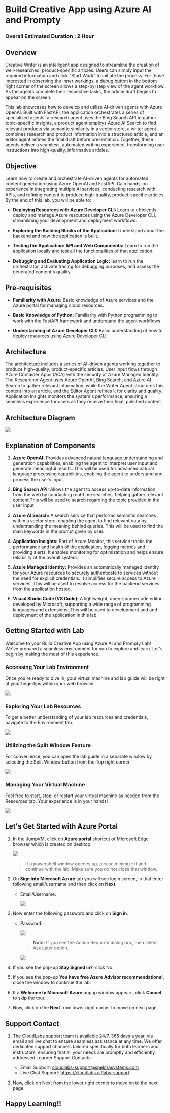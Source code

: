 # Build Creative App using Azure AI and Prompty

### Overall Estimated Duration : 2 Hour

## Overview

Creative Writer is an intelligent app designed to streamline the creation of well-researched, product-specific articles. Users can simply input the required information and click "Start Work" to initiate the process. For those interested in observing the inner workings, a debug button in the bottom right corner of the screen allows a step-by-step view of the agent workflow. As the agents complete their respective tasks, the article draft begins to appear on the screen.

This lab showcases how to develop and utilize AI-driven agents with Azure OpenAI. Built with FastAPI, the application orchestrates a series of specialized agents: a research agent uses the Bing Search API to gather topic-specific insights, a product agent employs Azure AI Search to find relevant products via semantic similarity in a vector store, a writer agent combines research and product information into a structured article, and an editor agent refines the final draft before presentation. Together, these agents deliver a seamless, automated writing experience, transforming user instructions into high-quality, informative articles.

## Objective

Learn how to create and orchestrate AI-driven agents for automated content generation using Azure OpenAI and FastAPI. Gain hands-on experience in integrating multiple AI services, conducting research with APIs, and refining content to produce high-quality, product-specific articles. By the end of this lab, you will be able to:

- **Deploying Resources with Azure Developer CLI:** Learn to efficiently deploy and manage Azure resources using the Azure Developer CLI, streamlining your development and deployment workflows.

- **Exploring the Building Blocks of the Application:** Understand about the backend and how the application is built.

- **Testing the Application: API and Web Components:** Learn to run the application locally and test all the functionalities of that application.

- **Debugging and Evaluating Application Logic:** learn to run the orchestrator, activate tracing for debugging purposes, and assess the generated content's quality.

## Pre-requisites

- **Familiarity with Azure:** Basic knowledge of Azure services and the Azure portal for managing cloud resources.

- **Basic Knowledge of Python:** Familiarity with Python programming to work with the FastAPI framework and understand the agent workflows.

- **Understanding of Azure Developer CLI:** Basic understanding of how to deploy resources using Azure Developer CLI.

## Architecture

The architecture includes a series of AI-driven agents working together to produce high-quality, product-specific articles. User input flows through Azure Container Apps (ACA) with the security of Azure Managed Identity. The Researcher Agent uses Azure OpenAI, Bing Search, and Azure AI Search to gather relevant information, while the Writer Agent structures this content into an article, and the Editor Agent refines it for clarity and quality. Application Insights monitors the system's performance, ensuring a seamless experience for users as they receive their final, polished content.

## Architecture Diagram

![](../media/contoso-arch.png)

## Explanation of Components

1. **Azure OpenAI:** Provides advanced natural language understanding and generation capabilities, enabling the agent to interpret user input and generate meaningful results. This will be used for advanced natural language processing capabilities, enabling the agent to understand and process the user’s input.

2. **Bing Search API:** Allows the agent to access up-to-date information from the web by conducting real-time searches, helping gather relevant content.This will be used to search regarding the topic provided in the user input

3. **Azure AI Search:** A search service that performs semantic searches within a vector store, enabling the agent to find relevant data by understanding the meaning behind queries. This will be used to find the main keywords in the prompt given by user.

4. **Application Insights:** Part of Azure Monitor, this service tracks the performance and health of the application, logging metrics and providing alerts. It enables monitoring for optimization and helps ensure reliability of the overall system.

5. **Azure Managed Identity:** Provides an automatically managed identity for your Azure resources to securely authenticate to services without the need for explicit credentials. It simplifies secure access to Azure services. This will be used to resolve access for the backend services from the application hosted.

6. **Visual Studio Code (VS Code):** A lightweight, open-source code editor developed by Microsoft, supporting a wide range of programming languages and extensions. This will be used to development and and deployment of the application in this lab.

## Getting Started with Lab

Welcome to your Build Creative App using Azure AI and Prompty Lab! We've prepared a seamless environment for you to explore and learn. Let's begin by making the most of this experience.

### Accessing Your Lab Environment

Once you're ready to dive in, your virtual machine and lab guide will be right at your fingertips within your web browser.

![](../media/gs1.png)

### Exploring Your Lab Resources

To get a better understanding of your lab resources and credentials, navigate to the Environment tab.

![](../media/gs2.png)

### Utilizing the Split Window Feature

For convenience, you can open the lab guide in a separate window by selecting the Split Window button from the Top right corner

![](../media/gs3.png)

### Managing Your Virtual Machine

Feel free to start, stop, or restart your virtual machine as needed from the Resources tab. Your experience is in your hands!

![](../media/gs4.png)

## Let's Get Started with Azure Portal

1. In the JumpVM, click on **Azure portal** shortcut of Microsoft Edge browser which is created on desktop.

   ![](../media/gs-05.png)

   >If a powershell window openes up, please minimize it and continue with the lab. Make sure you do not close that window.

2. On **Sign into Microsoft Azure** tab you will see login screen, in that enter following email/username and then click on **Next**.

   - Email/Username: <inject key="AzureAdUserEmail"></inject>
     
     ![](../media/gs-06.png)

3. Now enter the following password and click on **Sign in**.

   - Password: <inject key="AzureAdUserPassword"></inject>

     ![](../media/gs-07.png)

     >**Note:** If you see the Action Required dialog box, then select Ask Later option.

     ![](../media/gs-08.png)

4. If you see the pop-up **Stay Signed in?**, click No.

5. If you see the pop-up **You have free Azure Advisor recommendations!**, close the window to continue the lab.

6. If a **Welcome to Microsoft Azure** popup window appears, click **Cancel** to skip the tour.

7. Now, click on the **Next** from lower right corner to move on next page.

## Support Contact

1. The CloudLabs support team is available 24/7, 365 days a year, via email and live chat to ensure seamless assistance at any time. We offer dedicated support channels tailored specifically for both learners and instructors, ensuring that all your needs are promptly and efficiently addressed.Learner Support Contacts:

   - Email Support: cloudlabs-support@spektrasystems.com
   - Live Chat Support: https://cloudlabs.ai/labs-support

2. Now, click on Next from the lower right corner to move on to the next page.

## Happy Learning!!


